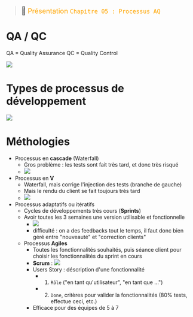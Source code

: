 > <span style="font-size: 1.5em">📖</span> <span style="color: orange; font-size: 1.3em;">Présentation `Chapitre 05 : Processus AQ`</span>


# QA / QC
QA = Quality Assurance
QC = Quality Control

![](Screen/2022-11-02-08-24-01.png)

# Types de processus de développement

![](Screen/2022-11-02-08-25-00.png)


# Méthologies

- Processus en **cascade** (Waterfall)
  - Gros problème : les tests sont fait très tard, et donc très risqué
  - ![](Screen/2022-11-02-08-26-19.png)
- Processus en **V**
  - Waterfall, mais corrige l'injection des tests (branche de gauche)
  - Mais le rendu du client se fait toujours très tard
  - ![](Screen/2022-11-02-08-37-24.png)
- Processus adaptatifs ou itératifs
  - Cycles de développements très cours (**Sprints**)
  - Avoir toutes les 3 semaines une version utilisable et fonctionnelle
    - ![](Screen/2022-11-02-08-40-22.png)
    - difficulté : on a des feedbacks tout le temps, il faut donc bien géré entre "nouveauté" et "correction clients"
  - Processus **Agiles**
    - Toutes les fonctionnalités souhaités, puis séance client pour choisir les fonctionnalités du sprint en cours
    - **Scrum** : ![](Screen/2022-11-02-08-44-20.png)
    - Users Story : déscription d'une fonctionnalité
      - 1. `Rôle` ("en tant qu'utilisateur", "en tant que ...")
      - 2. `Done`, critères pour valider la fonctionnalités (80% tests, effectue ceci, etc.)
    - Efficace pour des équipes de 5 à 7